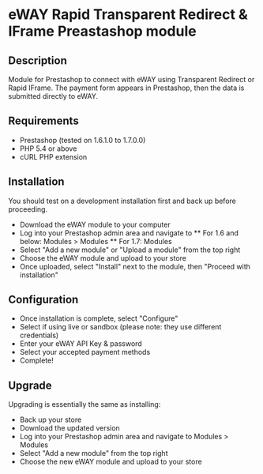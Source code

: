 # eWAY Rapid Transparent Redirect & IFrame Preastashop module

## Description

Module for Prestashop to connect with eWAY using Transparent Redirect or Rapid IFrame. The payment
form appears in Prestashop, then the data is submitted directly to eWAY.

## Requirements

* Prestashop (tested on 1.6.1.0 to 1.7.0.0)
* PHP 5.4 or above
* cURL PHP extension

## Installation

You should test on a development installation first and back up before proceeding.

* Download the eWAY module to your computer
* Log into your Prestashop admin area and navigate to 
** For 1.6 and below: Modules > Modules
** For 1.7: Modules
* Select "Add a new module" or "Upload a module" from the top right
* Choose the eWAY module and upload to your store
* Once uploaded, select "Install" next to the module, then "Proceed with installation"

## Configuration

* Once installation is complete, select "Configure"
* Select if using live or sandbox (please note: they use different credentials)
* Enter your eWAY API Key & password
* Select your accepted payment methods
* Complete!

## Upgrade

Upgrading is essentially the same as installing:

* Back up your store
* Download the updated version
* Log into your Prestashop admin area and navigate to Modules > Modules
* Select "Add a new module" from the top right
* Choose the new eWAY module and upload to your store

